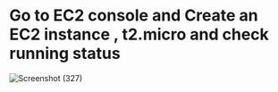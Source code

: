 # Go to EC2 console and Create an EC2 instance , t2.micro and check running status

![Screenshot (327)](https://github.com/manikantaraju427/github-webhook/assets/125948783/11777d05-4d29-4dd5-9584-a24942254bcb)



